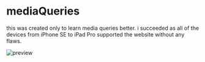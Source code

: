 # mediaQueries

this was created only to learn media queries better. i succeeded as all of the devices from iPhone SE to iPad Pro supported the website without any flaws.

![preview](https://raw.githubusercontent.com/jonwow/mediaQueries/master/img/preview.gif)
